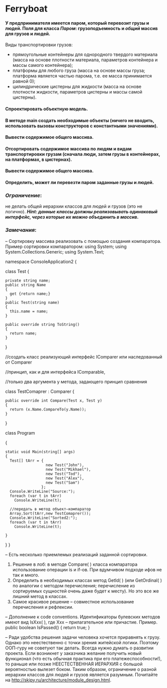 # Ferryboat

#### У предпринимателя имеется паром, который перевозит грузы и людей. Поля для класса ***Паром***: грузоподъемность и _*общий*_ массив для грузов и людей.
Виды транспортировки грузов:

* прямоугольные контейнеры для однородного твердого материала (масса на основе плотности материала, параметров контейнера и массы самого контейнера);
* платформы для любого груза (масса на основе массы груза; платформа является частью парома, т.е. ее масса принимается равной 0);
* цилиндрические цистерны для жидкости (масса на основе плотности жидкости, параметров цистерны и массы самой цистерны).

#### Спроектировать объектную модель. 
#### В методе main создать необходимые объекты (ничего не вводить, использовать вызовы конструкторов с константными значениями).
#### Вывести содержимое общего массива.
#### Отсортировать содержимое массива по людям и видам транспортировки грузам (сначала люди, затем грузы в контейнерах, на платформах, в цистернах).
#### Вывести содержимое общего массива.
#### Определить, может ли перевезти паром заданные грузы и людей.
### ***Ограничение***:
  не делать общей иерархии классов для людей и грузов (это не логично). ***Hint: данные классы должны реализовывать одинаковый интерфейс, через которые их можно объединить в массив.*** 

### ***Замечания***: 
– Сортировку массива реализовать с помощью создания компаратора. Пример сортировки компаратором:
using System;
using System.Collections.Generic;
using System.Text;

namespace ConsoleApplication2
{

  class Test 
  {
    
    private string name;
    public string Name 
    {
      get {return name;}
    }
    public Test(string name) 
    {
      this.name = name;
    }

    public override string ToString()
    {
      return name;
    }

  }

//создать класс реализующий интерфейс IComparer или наследованный от Comparer

//принцип, как и для интерфейса IComparable, 

//только два аргумента у метода, задающего принцип сравнения

  class TestComaprer : Comparer<Test>
  {

    public override int Compare(Test x, Test y)
    {
      return (x.Name.CompareTo(y.Name));
    }

  }


  class Program
  
  {
  
    static void Main(string[] args)
    {
      Test[] tArr = {
                      new Test("John"),
                      new Test("Mikhael"),
                      new Test("Tod"),
                      new Test("Alex"),
                      new Test("Sam")
                    };
      Console.WriteLine("Source:");
      foreach (var t in tArr)
        Console.WriteLine(t);

      //передать в метод объект–компаратор
      Array.Sort(tArr,new TestComaprer());
      Console.WriteLine("Sorted2:");
      foreach (var t in tArr)
        Console.WriteLine(t);
      
    }
  }
}

– Есть несколько приемлемых реализаций заданной сортировки. 
1. Решение в лоб: в методе Compare( ) класса компаратора использование операции is и if-ов. При вдумчивом подходе ифов не так и много. 
2. Определить в необходимых классах метод GetId( ) (или GetOrdinal( ) по аналогии с методом перечисления; перечисление из сортируемых сущностей очень даже будет к месту). Но это все же лишний метод в классах. 
3. Самое красивое решение – совместное использование перечисления и рефлексии.

– Дополнение к code conventions. 
Идентификаторы булевских методов имеют вид IsXxx( ), где Xxx – прилагательное или причастие.
Пример.
	public boolean IsPassed() 
{
		return true;
	}

– Ради удобства решения задачи человека хочется приравнять к грузу. Однако это неестественно с точки зрения житейской логики. Поэтому ООП-гуру не советуют так делать. Всегда нужно думать о развитии проекта. Если возникнет у заказчика желание получить новый функционал (что есть обычная практика при его платежеспособности!), то раньше или позже НЕЕСТЕСТВЕННАЯ ИЕРАРХИЯ с большой вероятностью вылезет боком. 
Таким образом, ограничение о разной иерархии классов для людей и грузов является разумным. 
Почитайте на http://skipy.ru/architecture/module_design.html.

